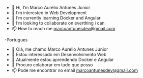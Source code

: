 - 👋 Hi, I’m Marco Aurelio Antunes Junior
- 👀 I’m interested in Web Development
- 🌱 I’m currently learning Docker and Angular
- 💞️ I’m looking to collaborate on everthing i can
- 📫 How to reach me marcoantunesdev@gmail.com

-Portugues

- 👋 Olá, me chamo Marco Aurelio Antunes Junior
- 👀 Estou interessado em Desenvolvimento Web
- 🌱 Atualmente estou aprendendo Docker e Angular
- 💞️ Procuro colaborar em tudo que posso
- 📫 Pode me encontrar no email marcoantunesdev@gmail.com

<!---
MarcoAntunes37/MarcoAntunes37 is a ✨ special ✨ repository because its `README.md` (this file) appears on your GitHub profile.
You can click the Preview link to take a look at your changes.
--->
